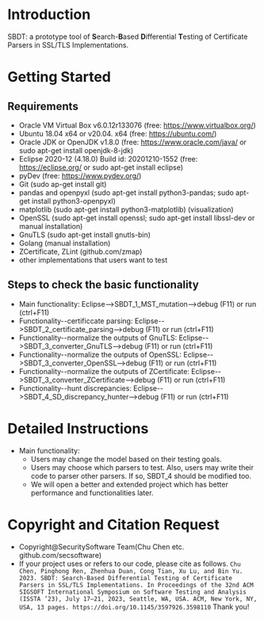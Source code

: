 # Introduction
SBDT: a prototype tool of **S**earch-**B**ased **D**ifferential **T**esting of Certificate Parsers in SSL/TLS Implementations.

# Getting Started
## Requirements
+ Oracle VM Virtual Box v6.0.12r133076 (free: https://www.virtualbox.org/)
+ Ubuntu 18.04 x64 or v20.04. x64 (free: https://ubuntu.com/)
+ Oracle JDK or OpenJDK v1.8.0 (free: https://www.oracle.com/java/ or sudo apt-get install openjdk-8-jdk) 
+ Eclipse 2020-12 (4.18.0) Build id: 20201210-1552 (free: https://eclipse.org/ or sudo apt-get install eclipse)
+ pyDev (free: https://www.pydev.org/)
+ Git (sudo ap-get install git)
+ pandas and openpyxl (sudo apt-get install python3-pandas; sudo apt-get install python3-openpyxl) 
+ matplotlib (sudo apt-get install python3-matplotlib) (visualization)
+ OpenSSL (sudo apt-get install openssl; sudo apt-get install libssl-dev or manual installation)
+ GnuTLS (sudo apt-get install gnutls-bin)
+ Golang (manual installation)
+ ZCertificate, ZLint (github.com/zmap)
+ other implementations that users want to test

## Steps to check the basic functionality 
+ Main functionality: Eclipse-->SBDT_1_MST_mutation-->debug (F11) or run (ctrl+F11)
+ Functionality--certificcate parsing: Eclipse-->SBDT_2_certificate_parsing-->debug (F11) or run (ctrl+F11)
+ Functionality--normalize the outputs of GnuTLS: Eclipse-->SBDT_3_converter_GnuTLS-->debug (F11) or run (ctrl+F11)
+ Functionality--normalize the outputs of OpenSSL: Eclipse-->SBDT_3_converter_OpenSSL-->debug (F11) or run (ctrl+F11)
+ Functionality--normalize the outputs of ZCertificate: Eclipse-->SBDT_3_converter_ZCertificate-->debug (F11) or run (ctrl+F11)
+ Functionality--hunt discrepancies: Eclipse-->SBDT_4_SD_discrepancy_hunter-->debug (F11) or run (ctrl+F11)

# Detailed Instructions
+ Main functionality:
  + Users may change the model based on their testing goals.
  + Users may choose which parsers to test. Also, users may write their code to parser other parsers. If so, SBDT_4 should be modified too.
  + We will open a better and extended project which has better performance and functionalities later.

# Copyright and Citation Request
+ Copyright@SecuritySoftware Team(Chu Chen etc. github.com/secsoftware)
+ If your project uses or refers to our code, please cite as follows. 
`Chu Chen, Pinghong Ren, Zhenhua Duan, Cong Tian, Xu Lu, and Bin Yu. 2023. SBDT: Search-Based Differential Testing of Certificate Parsers in SSL/TLS Implementations. In Proceedings of the 32nd ACM SIGSOFT International Symposium on Software Testing and Analysis (ISSTA ’23), July 17–21, 2023, Seattle, WA, USA. ACM, New York, NY, USA, 13 pages. https://doi.org/10.1145/3597926.3598110` Thank you!
 
